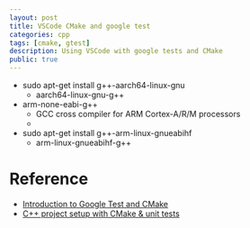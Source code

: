 ```yaml
---
layout: post
title: VSCode CMake and google test
categories: cpp
tags: [cmake, gtest]
description: Using VSCode with google tests and CMake
public: true
---
```

- sudo apt-get install g++-aarch64-linux-gnu
    - aarch64-linux-gnu-g++
- arm-none-eabi-g++
  - GCC cross compiler for ARM Cortex-A/R/M processors
  - 
- sudo apt-get install g++-arm-linux-gnueabihf
    - arm-linux-gnueabihf-g++

# Reference
- [Introduction to Google Test and CMake](https://youtu.be/Lp1ifh9TuFI)
- [C++ project setup with CMake & unit tests](https://raymii.org/s/tutorials/Cpp_project_setup_with_cmake_and_unit_tests.html)